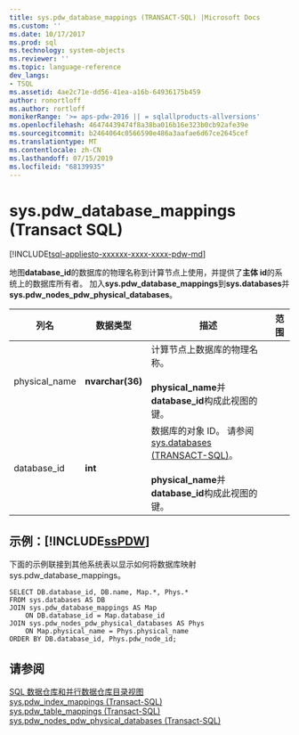 ```yaml
---
title: sys.pdw_database_mappings (TRANSACT-SQL) |Microsoft Docs
ms.custom: ''
ms.date: 10/17/2017
ms.prod: sql
ms.technology: system-objects
ms.reviewer: ''
ms.topic: language-reference
dev_langs:
- TSQL
ms.assetid: 4ae2c71e-dd56-41ea-a16b-64936175b459
author: ronortloff
ms.author: rortloff
monikerRange: '>= aps-pdw-2016 || = sqlallproducts-allversions'
ms.openlocfilehash: 46474439474f8a38ba016b16e323b0cb92afe39e
ms.sourcegitcommit: b2464064c0566590e486a3aafae6d67ce2645cef
ms.translationtype: MT
ms.contentlocale: zh-CN
ms.lasthandoff: 07/15/2019
ms.locfileid: "68139935"
---
```

# <a name="syspdwdatabasemappings-transact-sql"></a>sys.pdw_database_mappings (Transact SQL)
[!INCLUDE[tsql-appliesto-xxxxxx-xxxx-xxxx-pdw-md](../../includes/tsql-appliesto-xxxxxx-xxxx-xxxx-pdw-md.md)]

  地图**database_id**的数据库的物理名称到计算节点上使用，并提供了**主体 id**的系统上的数据库所有者。 加入**sys.pdw_database_mappings**到**sys.databases**并**sys.pdw_nodes_pdw_physical_databases**。  
  
|列名|数据类型|描述|范围|  
|-----------------|---------------|-----------------|-----------|  
|physical_name|**nvarchar(36)**|计算节点上数据库的物理名称。<br /><br /> **physical_name**并**database_id**构成此视图的键。||  
|database_id|**int**|数据库的对象 ID。 请参阅[sys.databases &#40;TRANSACT-SQL&#41;](../../relational-databases/system-catalog-views/sys-databases-transact-sql.md)。<br /><br /> **physical_name**并**database_id**构成此视图的键。||  
  
## <a name="examples-includesspdwincludessspdw-mdmd"></a>示例：[!INCLUDE[ssPDW](../../includes/sspdw-md.md)]  
 下面的示例联接到其他系统表以显示如何将数据库映射 sys.pdw_database_mappings。  
  
```  
SELECT DB.database_id, DB.name, Map.*, Phys.*   
FROM sys.databases AS DB  
JOIN sys.pdw_database_mappings AS Map  
    ON DB.database_id = Map.database_id  
JOIN sys.pdw_nodes_pdw_physical_databases AS Phys  
    ON Map.physical_name = Phys.physical_name  
ORDER BY DB.database_id, Phys.pdw_node_id;  
```  
  
## <a name="see-also"></a>请参阅  
 [SQL 数据仓库和并行数据仓库目录视图](../../relational-databases/system-catalog-views/sql-data-warehouse-and-parallel-data-warehouse-catalog-views.md)   
 [sys.pdw_index_mappings &#40;Transact-SQL&#41;](../../relational-databases/system-catalog-views/sys-pdw-index-mappings-transact-sql.md)   
 [sys.pdw_table_mappings &#40;Transact-SQL&#41;](../../relational-databases/system-catalog-views/sys-pdw-table-mappings-transact-sql.md)   
 [sys.pdw_nodes_pdw_physical_databases &#40;Transact-SQL&#41;](../../relational-databases/system-catalog-views/sys-pdw-nodes-pdw-physical-databases-transact-sql.md)  
  
  

